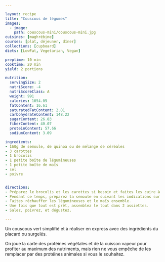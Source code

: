 ```yaml
---

layout: recipe
title: "Couscous de légumes"
images:
  - image:
    path: couscous-mini/couscous-mini.jpg
cuisines: [maghrébine]
courses: [plat, déjeuner, dîner]
collections: [cupboard]
diets: [LowFat, Vegetarian, Vegan]

preptime: 10 min
cooktime: 20 min
yield: 2 portions

nutrition:
  servingSize: 2
  nutriScore: -4
  nutriScoreClass: A
  weight: 991
  calories: 1054.05
  fatContent: 16.61
  saturatedFatContent: 2.81
  carbohydrateContent: 148.22
  sugarContent: 26.83
  fiberContent: 40.07
  proteinContent: 57.66
  sodiumContent: 3.09

ingredients:
- 160g de semoule, de quinoa ou de mélange de céréales
- 3 carottes
- 1 brocolis 
- 1 petite boîte de légumineuses
- 1 petite boîte de maïs
- sel
- poivre


directions:
- Préparez le brocolis et les carottes si besoin et faites les cuire à la vapeur ou, à défaut, dans de l’eau bouillante. 
- Pendant ce temps, préparez la semoule en suivant les indications sur le paquet.
- Faites réchauffer les légumineuses et le maïs ensemble.
- Une fois que tout est prêt, assemblez le tout dans 2 assiettes.
- Salez, poivrez, et dégustez.

---
```


Un couscous vert simplifié et à réaliser en express avec des ingrédients du placard ou surgelés. 

On joue la carte des protéines végétales et de la cuisson vapeur pour profiter au maximum des nutriments, mais rien ne vous empêche de les remplacer par des protéines animales si vous le souhaitez.